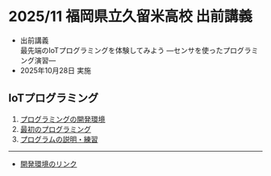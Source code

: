 # 2025/11 福岡県立久留米高校 出前講義

- 出前講義<br>
  最先端のIoTプログラミングを体験してみよう ―センサを使ったプログラミング演習―
- 2025年10月28日 実施

## IoTプログラミング

1. [プログラミングの開発環境](./step1.md)
1. [最初のプログラミング](./step2.md)
1. [プログラムの説明・練習](./step3.md)

<!-- 1. [回路を作成して、動かしてみる](./2nd_circuit.md)
1. [照度センサを使ったプログラミング](./3rd_circuit.md) -->

<hr>

- <a href="https://ceres.epi.it.matsue-ct.ac.jp/smt/" target="_blank">開発環境のリンク</a>
